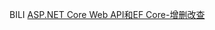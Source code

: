 
BILI [ASP.NET Core Web API和EF Core-增删改查](https://www.bilibili.com/video/BV1wk4y1x7bR/?vd_source=688a8e9add56d9ae61219650e0c33c65)  




